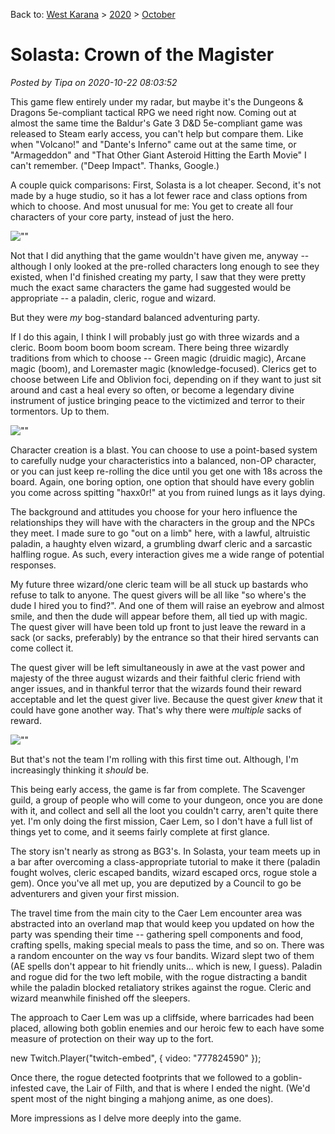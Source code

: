 Back to: [West Karana](/posts/westkarana.md) > [2020](/posts/2020/westkarana.md) > [October](./westkarana.md)
# Solasta: Crown of the Magister

*Posted by Tipa on 2020-10-22 08:03:52*


This game flew entirely under my radar, but maybe it's the Dungeons & Dragons 5e-compliant tactical RPG we need right now. Coming out at almost the same time the Baldur's Gate 3 D&D 5e-compliant game was released to Steam early access, you can't help but compare them. Like when \"Volcano!\" and \"Dante's Inferno\" came out at the same time, or \"Armageddon\" and \"That Other Giant Asteroid Hitting the Earth Movie\" I can't remember. (\"Deep Impact\". Thanks, Google.)



A couple quick comparisons: First, Solasta is a lot cheaper. Second, it's not made by a huge studio, so it has a lot fewer race and class options from which to choose. And most unusual for me: You get to create all four characters of your core party, instead of just the hero.



![\"\"](\"https://chasingdings.com/wp-content/uploads/2020/10/20201021222152_1-1024x576.jpg\")

Not that I did anything that the game wouldn't have given me, anyway -- although I only looked at the pre-rolled characters long enough to see they existed, when I'd finished creating my party, I saw that they were pretty much the exact same characters the game had suggested would be appropriate -- a paladin, cleric, rogue and wizard.



But they were *my* bog-standard balanced adventuring party.



If I do this again, I think I will probably just go with three wizards and a cleric. Boom boom boom boom scream. There being three wizardly traditions from which to choose -- Green magic (druidic magic), Arcane magic (boom), and Loremaster magic (knowledge-focused). Clerics get to choose between Life and Oblivion foci, depending on if they want to just sit around and cast a heal every so often, or become a legendary divine instrument of justice bringing peace to the victimized and terror to their tormentors. Up to them.



![\"\"](\"https://chasingdings.com/wp-content/uploads/2020/10/20201022070628_1-1024x576.jpg\")

Character creation is a blast. You can choose to use a point-based system to carefully nudge your characteristics into a balanced, non-OP character, or you can just keep re-rolling the dice until you get one with 18s across the board. Again, one boring option, one option that should have every goblin you come across spitting \"haxx0r!\" at you from ruined lungs as it lays dying.



The background and attitudes you choose for your hero influence the relationships they will have with the characters in the group and the NPCs they meet. I made sure to go \"out on a limb\" here, with a lawful, altruistic paladin, a haughty elven wizard, a grumbling dwarf cleric and a sarcastic halfling rogue. As such, every interaction gives me a wide range of potential responses.



My future three wizard/one cleric team will be all stuck up bastards who refuse to talk to anyone. The quest givers will be all like \"so where's the dude I hired you to find?\". And one of them will raise an eyebrow and almost smile, and then the dude will appear before them, all tied up with magic. The quest giver will have been told up front to just leave the reward in a sack (or sacks, preferably) by the entrance so that their hired servants can come collect it.



The quest giver will be left simultaneously in awe at the vast power and majesty of the three august wizards and their faithful cleric friend with anger issues, and in thankful terror that the wizards found their reward acceptable and let the quest giver live. Because the quest giver *knew* that it could have gone another way. That's why there were *multiple* sacks of reward.



![\"\"](\"https://chasingdings.com/wp-content/uploads/2020/10/20201021211400_1-1024x576.jpg\")

But that's not the team I'm rolling with this first time out. Although, I'm increasingly thinking it *should* be.



This being early access, the game is far from complete. The Scavenger guild, a group of people who will come to your dungeon, once you are done with it, and collect and sell all the loot you couldn't carry, aren't quite there yet. I'm only doing the first mission, Caer Lem, so I don't have a full list of things yet to come, and it seems fairly complete at first glance.



The story isn't nearly as strong as BG3's. In Solasta, your team meets up in a bar after overcoming a class-appropriate tutorial to make it there (paladin fought wolves, cleric escaped bandits, wizard escaped orcs, rogue stole a gem). Once you've all met up, you are deputized by a Council to go be adventurers and given your first mission.



The travel time from the main city to the Caer Lem encounter area was abstracted into an overland map that would keep you updated on how the party was spending their time -- gathering spell components and food, crafting spells, making special meals to pass the time, and so on. There was a random encounter on the way vs four bandits. Wizard slept two of them (AE spells don't appear to hit friendly units... which is new, I guess). Paladin and rogue did for the two left mobile, with the rogue distracting a bandit while the paladin blocked retaliatory strikes against the rogue. Cleric and wizard meanwhile finished off the sleepers.



The approach to Caer Lem was up a cliffside, where barricades had been placed, allowing both goblin enemies and our heroic few to each have some measure of protection on their way up to the fort.







 new Twitch.Player(\"twitch-embed\", {
 video: \"777824590\"
 });


Once there, the rogue detected footprints that we followed to a goblin-infested cave, the Lair of Filth, and that is where I ended the night. (We'd spent most of the night binging a mahjong anime, as one does).



More impressions as I delve more deeply into the game.



